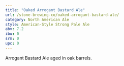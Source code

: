 ```yaml
---
title: "Oaked Arrogant Bastard Ale"
url: /stone-brewing-co/oaked-arrogant-bastard-ale/
category: North American Ale
style: American-Style Strong Pale Ale
abv: 7.2
ibu: 0
srm: 0
upc: 0
---
```

Arrogant Bastard Ale aged in oak barrels.
